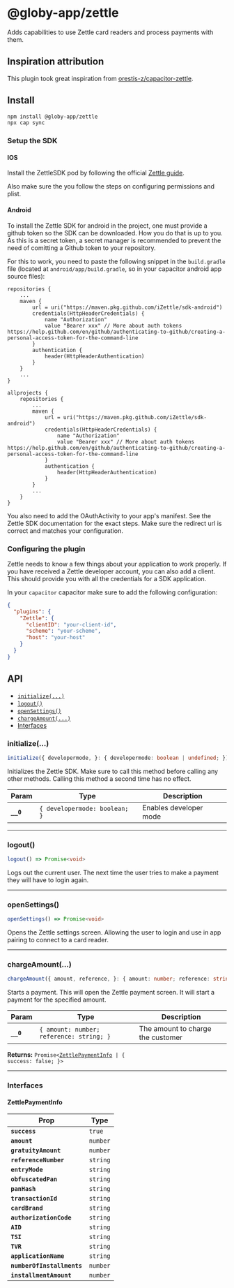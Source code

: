 # @globy-app/zettle

Adds capabilities to use Zettle card readers and process payments with them.

## Inspiration attribution
This plugin took great inspiration from [orestis-z/capacitor-zettle](https://github.com/orestis-z/capacitor-zettle).

## Install

```bash
npm install @globy-app/zettle
npx cap sync
```

### Setup the SDK

#### IOS

Install the ZettleSDK pod by following the official [Zettle guide](https://developer.zettle.com/docs/ios-sdk/installation-and-configuration).

Also make sure the you follow the steps on configuring permissions and plist.

#### Android

To install the Zettle SDK for android in the project, one must provide a github token so the SDK can be downloaded. How you do that is up to you. As this is a secret token, a secret manager is recommended to prevent the need of comitting a Github token to your repository.

For this to work, you need to paste the following snippet in the `build.gradle` file (located at `android/app/build.gradle`, so in your capacitor android app source files):

```
repositories {
    ...
    maven {
        url = uri("https://maven.pkg.github.com/iZettle/sdk-android")
        credentials(HttpHeaderCredentials) {
            name "Authorization"
            value "Bearer xxx" // More about auth tokens https://help.github.com/en/github/authenticating-to-github/creating-a-personal-access-token-for-the-command-line
        }
        authentication {
            header(HttpHeaderAuthentication)
        }
    }
    ...
}

allprojects {
    repositories {
        ...
        maven {
            url = uri("https://maven.pkg.github.com/iZettle/sdk-android")
            credentials(HttpHeaderCredentials) {
                name "Authorization"
                value "Bearer xxx" // More about auth tokens https://help.github.com/en/github/authenticating-to-github/creating-a-personal-access-token-for-the-command-line
            }
            authentication {
                header(HttpHeaderAuthentication)
            }
        }
        ...
    }
}
```

You also need to add the OAuthActivity to your app's manifest. See the Zettle SDK documentation for the exact steps. Make sure the redirect url is correct and matches your configuration.

### Configuring the plugin

Zettle needs to know a few things about your application to work properly. If you have received a Zettle developer account, you can also add a client. This should provide you with all the credentials for a SDK application.

In your `capacitor` capacitor make sure to add the following configuration:

```json
{
  "plugins": {
    "Zettle": {
      "clientID": "your-client-id",
      "scheme": "your-scheme",
      "host": "your-host"
    }
  }
}
```

## API

<docgen-index>

* [`initialize(...)`](#initialize)
* [`logout()`](#logout)
* [`openSettings()`](#opensettings)
* [`chargeAmount(...)`](#chargeamount)
* [Interfaces](#interfaces)

</docgen-index>

<docgen-api>
<!--Update the source file JSDoc comments and rerun docgen to update the docs below-->

### initialize(...)

```typescript
initialize({ developermode, }: { developermode: boolean | undefined; }) => Promise<void>
```

Initializes the Zettle SDK. Make sure to call this method before calling any other methods.
Calling this method a second time has no effect.

| Param     | Type                                     | Description            |
| --------- | ---------------------------------------- | ---------------------- |
| **`__0`** | <code>{ developermode: boolean; }</code> | Enables developer mode |

--------------------


### logout()

```typescript
logout() => Promise<void>
```

Logs out the current user. The next time the user tries to make a payment they will have to login again.

--------------------


### openSettings()

```typescript
openSettings() => Promise<void>
```

Opens the Zettle settings screen. Allowing the user to login and use in app pairing to connect to a card reader.

--------------------


### chargeAmount(...)

```typescript
chargeAmount({ amount, reference, }: { amount: number; reference: string; }) => Promise<ZettlePaymentInfo | { success: false; }>
```

Starts a payment. This will open the Zettle payment screen. It will start a payment for the specified amount.

| Param     | Type                                                | Description                       |
| --------- | --------------------------------------------------- | --------------------------------- |
| **`__0`** | <code>{ amount: number; reference: string; }</code> | The amount to charge the customer |

**Returns:** <code>Promise&lt;<a href="#zettlepaymentinfo">ZettlePaymentInfo</a> | { success: false; }&gt;</code>

--------------------


### Interfaces


#### ZettlePaymentInfo

| Prop                       | Type                |
| -------------------------- | ------------------- |
| **`success`**              | <code>true</code>   |
| **`amount`**               | <code>number</code> |
| **`gratuityAmount`**       | <code>number</code> |
| **`referenceNumber`**      | <code>string</code> |
| **`entryMode`**            | <code>string</code> |
| **`obfuscatedPan`**        | <code>string</code> |
| **`panHash`**              | <code>string</code> |
| **`transactionId`**        | <code>string</code> |
| **`cardBrand`**            | <code>string</code> |
| **`authorizationCode`**    | <code>string</code> |
| **`AID`**                  | <code>string</code> |
| **`TSI`**                  | <code>string</code> |
| **`TVR`**                  | <code>string</code> |
| **`applicationName`**      | <code>string</code> |
| **`numberOfInstallments`** | <code>number</code> |
| **`installmentAmount`**    | <code>number</code> |

</docgen-api>
